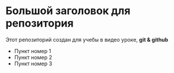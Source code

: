 # Большой заголовок для репозитория
Этот репозиторий создан для учебы в видео уроке, **git & github**

- Пункт номер 1
- Пункт номер 2
- Пункт номер 3